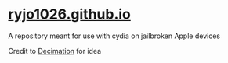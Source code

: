# [ryjo1026.github.io](http://ryjo1026.github.io/)
A repository meant for use with cydia on jailbroken Apple devices

Credit to [Decimation](https://github.com/Decimation) for idea
